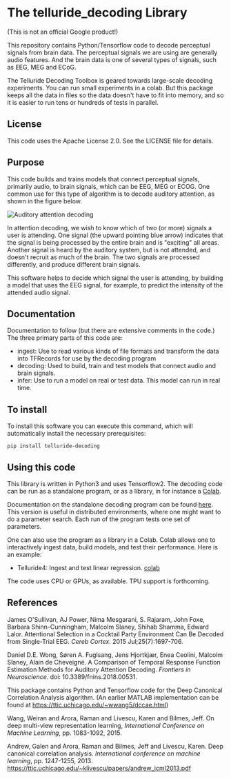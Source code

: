 # The telluride_decoding Library

(This is not an official Google product!)

This repository contains Python/Tensorflow code to decode perceptual signals
from brain data.  The perceptual signals we are using are generally audio
features.  And the brain data is one of several types of signals, such as EEG,
MEG and ECoG. 

The Telluride Decoding Toolbox is geared towards large-scale decoding
experiments. You can
run small experiments in a colab. But this package keeps all the data in
files so the data doesn't have to fit into memory, and so it is easier to run
tens or hundreds of tests in parallel.

## License

This code uses the Apache License 2.0. See the LICENSE file for details.


## Purpose
This code builds and trains models that connect perceptual signals, primarily
audio, to brain signals, which can be EEG, MEG or ECOG. One common use for this
type of algorithm is to decode auditory attention, as shown in the figure below.

![Auditory attention decoding](doc/AuditoryAttentionDecoding.jpg)

In attention decoding, we wish to know which of two (or more) signals a user is
attending. One signal (the upward pointing blue arrow) indicates that the signal
is being processed by the entire brain and is "exciting" all areas.  Another
signal is heard by the auditory system, but is not attended, and doesn't
recruit as much of the brain. The two signals are processed differently, and
produce different brain signals.

This software helps to decide which signal the user is attending, by building
a model that uses the EEG signal, for example, to predict the intensity of the
attended audio signal.

## Documentation
Documentation to follow (but there are extensive comments in the code.) The
three primary parts of this code are:

* ingest: Use to read various kinds of file formats and transform the data into
TFRecords for use by the decoding program
* decoding: Used to build, train and test models that connect audio and brain
signals.
* infer: Use to run a model on real or test data.  This model can run in real
time.

## To install
To install this software you can execute this command, which will automatically
install the necessary prerequisites:

```
pip install telluride-decoding
```

## Using this code
This library is written in Python3 and uses Tensorflow2. The
decoding code can be run as a standalone program, or as a library, in for
instance a [Colab](https://colab.research.google.com).

Documentation on the standalone decoding program can be found
[here](doc/decoding.md). This version is useful in distributed environments,
where one might want to do a parameter search.  Each run of the program
tests one set of parameters.

One can also use the program as a library in a Colab. Colab allows one to
interactively ingest data, build models, and test their performance. Here is
an example:

* Telluride4: Ingest and test linear regression.
[colab](https://colab.research.google.com/drive/1WH08jJ1on6h0z8QLPaNHQmQUUBPzMgdi)


The code uses CPU or GPUs, as available. TPU support is forthcoming.

## References

James O'Sullivan, AJ Power, Nima Mesgarani, S. Rajaram, John Foxe,
Barbara Shinn-Cunningham, Malcolm Slaney, Shihab Shamma, Edward Lalor.
Attentional Selection in a Cocktail Party Environment Can Be Decoded from
Single-Trial EEG.
_Cereb Cortex_. 2015 Jul;25(7):1697-706.


Daniel D.E. Wong,  Søren A. Fuglsang,  Jens Hjortkjær, Enea Ceolini,
Malcolm Slaney, Alain de Cheveigné.
A Comparison of Temporal Response Function Estimation Methods for
Auditory Attention Decoding.
_Frontiers in Neuroscience_. doi: 10.3389/fnins.2018.00531.

This package contains Python and Tensorflow code for the Deep Canonical
Correlation Analysis algorithm. (An earlier MATLAB implementation can be
found at https://ttic.uchicago.edu/~wwang5/dccae.html)

Wang, Weiran and Arora, Raman and Livescu, Karen and Bilmes, Jeff.
On deep multi-view representation learning,
_International Conference on Machine Learning_, pp. 1083-1092,
2015.

Andrew, Galen and Arora, Raman and Bilmes, Jeff and Livescu, Karen.
Deep canonical correlation analysis.
_International conference on machine learning_, pp. 1247-1255,
2013. https://ttic.uchicago.edu/~klivescu/papers/andrew_icml2013.pdf

